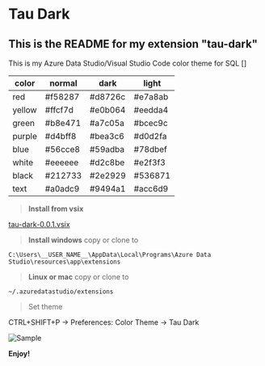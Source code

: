 # Tau Dark
## This is the README for my extension "tau-dark"
This is my Azure Data Studio/Visual Studio Code color theme for SQL
[]

|color|normal|dark|light|
|-|-|-|-|
|red|#f58287|#d8726c|#e7a8ab|
|yellow|#ffcf7d|#e0b064|#eedda4|
|green|#b8e471|#a7c05a|#bcec9c|
|purple|#d4bff8|#bea3c6|#d0d2fa|
|blue|#56cce8|#59adba|#78dbef|
|white|#eeeeee|#d2c8be|#e2f3f3|
|black|#212733|#2e2929|#536871|
|text|#a0adc9|#9494a1|#acc6d9|

> **Install from vsix**

[tau-dark-0.0.1.vsix](tau-dark-0.0.1.vsix)

> **Install windows**
copy or clone to

```C:\Users\__USER_NAME__\AppData\Local\Programs\Azure Data Studio\resources\app\extensions```

> **Linux or mac** copy or clone to

```~/.azuredatastudio/extensions```

> Set theme

CTRL+SHIFT+P -> Preferences: Color Theme -> Tau Dark

![Sample](https://github.com/taranttini/tau-dark-theme-ads/blob/master/screen.png)

**Enjoy!**
